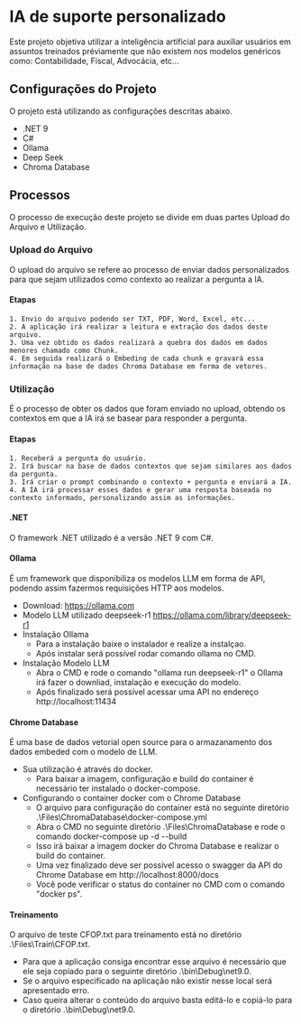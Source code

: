 
# IA de suporte personalizado

Este projeto objetiva utilizar a inteligência artificial para auxiliar usuários em assuntos treinados préviamente que não existem nos modelos genéricos como: Contabilidade, Fiscal, Advocácia, etc...


## Configurações do Projeto

O projeto está utilizando as configurações descritas abaixo.

- .NET 9
- C#
- Ollama
- Deep Seek
- Chroma Database


## Processos

O processo de execução deste projeto se divide em duas partes Upload do Arquivo e Utilização.

### Upload do Arquivo
O upload do arquivo se refere ao processo de enviar dados personalizados para que sejam utilizados como contexto ao realizar a pergunta a IA.

#### Etapas
    1. Envio do arquivo podendo ser TXT, PDF, Word, Excel, etc...
    2. A aplicação irá realizar a leitura e extração dos dados deste arquivo.
    3. Uma vez obtido os dados realizará a quebra dos dados em dados menores chamado como Chunk.
    4. Em seguida realizará o Embeding de cada chunk e gravará essa informação na base de dados Chroma Database em forma de vetores.


### Utilização
É o processo de obter os dados que foram enviado no upload, obtendo os contextos em que a IA irá se basear para responder a pergunta.

#### Etapas 
    1. Receberá a pergunta do usuário.
    2. Irá buscar na base de dados contextos que sejam similares aos dados da pergunta.
    3. Irá criar o prompt combinando o contexto + pergunta e enviará a IA.
    4. A IA irá processar esses dados e gerar uma resposta baseada no contexto informado, personalizando assim as informações.



#### .NET 
O framework .NET utilizado é a versão .NET 9 com C#.

#### Ollama 
É um framework que disponibiliza os modelos LLM em forma de API, podendo assim fazermos requisições HTTP aos modelos.
- Download: https://ollama.com
- Modelo LLM utilizado deepseek-r1 https://ollama.com/library/deepseek-r1
- Instalação Ollama
    * Para a instalação baixe o instalador e realize a instalçao.
    * Após instalar será possível rodar comando ollama no CMD.
- Instalação Modelo LLM 
    * Abra o CMD e rode o comando "ollama run deepseek-r1" o Ollama irá fazer o downliad, instalação e execução do modelo.
    * Após finalizado será possível acessar uma API no endereço http://localhost:11434
  
#### Chrome Database
É uma base de dados vetorial open source para o armazanamento dos dados embeded com o modelo de LLM.
- Sua utilização é através do docker.
    * Para baixar a imagem, configuração e build do container é necessário ter instalado o docker-compose.
- Configurando o container docker com o Chrome Database
    * O arquivo para configuração do container está no seguinte diretório .\Files\ChromaDatabase\docker-compose.yml
    * Abra o CMD no seguinte diretório .\Files\ChromaDatabase e rode o comando docker-compose up -d --build
    * Isso irá baixar a imagem docker do Chroma Database e realizar o build do container.
    * Uma vez finalizado deve ser possível acesso o swagger da API do Chrome Database em http://localhost:8000/docs 
    * Você pode verificar o status do container no CMD com o comando "docker ps".

#### Treinamento
O arquivo de teste CFOP.txt para treinamento está no diretório .\Files\Train\CFOP.txt.
- Para que a aplicação consiga encontrar esse arquivo é necessário que ele seja copiado para o seguinte diretório .\bin\Debug\net9.0.
- Se o arquivo especificado na aplicação não existir nesse local será apresentado erro.
- Caso queira alterar o conteúdo do arquivo basta editá-lo e copiá-lo para o diretório .\bin\Debug\net9.0.
